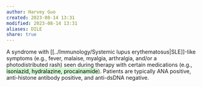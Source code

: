 ```yaml
---
author: Harvey Guo
created: 2023-08-14 13:31
modified: 2023-08-14 13:31
aliases: DILE
share: true
---
```


A syndrome with [[../Immunology/Systemic lupus erythematosus|SLE]]-like symptoms (e.g., fever, malaise, myalgia, arthralgia, and/or a photodistributed rash) seen during therapy with certain medications (e.g., <mark style="background: #BBFABBA6;">isoniazid, hydralazine, procainamide</mark>). Patients are typically ANA positive, anti-histone antibody positive, and anti-dsDNA negative.